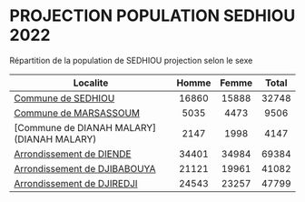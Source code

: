 # PROJECTION POPULATION SEDHIOU 2022
	
Répartition de la population de SEDHIOU projection selon le sexe
	
| Localite  | Homme | Femme | Total |
| --------- |:-----:|:-----:|:-----:|
| [Commune de SEDHIOU](SEDHIOU) | 16860 | 15888 | 32748 |
| [Commune de MARSASSOUM](MARSASSOUM) | 5035 | 4473 | 9506 |
| [Commune de DIANAH MALARY](DIANAH MALARY) | 2147 | 1998 | 4147 |
| [Arrondissement de DIENDE](DIENDE) | 34401 | 34984 | 69384 |
| [Arrondissement de DJIBABOUYA](DJIBABOUYA) | 21121 | 19961 | 41082 |
| [Arrondissement de DJIREDJI](DJIREDJI) | 24543 | 23257 | 47799 |
